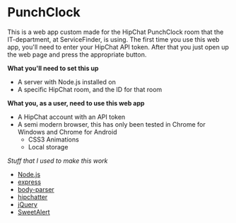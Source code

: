 PunchClock
==========

This is a web app custom made for the HipChat PunchClock room that the IT-department, at ServiceFinder, is using.
The first time you use this web app, you'll need to enter your HipChat API token. After that you just open up the web page and press the appropriate button.

**What you'll need to set this up**

- A server with Node.js installed on
- A specific HipChat room, and the ID for that room

**What you, as a user, need to use this web app**

- A HipChat account with an API token
- A semi modern browser, this has only been tested in Chrome for Windows and Chrome for Android
	- CSS3 Animations
	- Local storage

*Stuff that I used to make this work*

- [Node.js](http://nodejs.org/)
- [express](https://www.npmjs.org/package/express)
- [body-parser](https://www.npmjs.org/package/body-parser)
- [hipchatter](https://www.npmjs.org/package/hipchatter)
- [jQuery](http://jquery.com/)
- [SweetAlert](http://tristanedwards.me/sweetalert)
